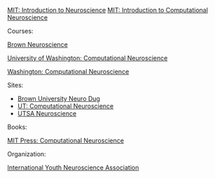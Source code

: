 [MIT: Introduction to Neuroscience](https://ocw.mit.edu/courses/brain-and-cognitive-sciences/9-01-introduction-to-neuroscience-fall-2007/index.htm)
[MIT: Introduction to Computational Neuroscience](https://ocw.mit.edu/courses/brain-and-cognitive-sciences/9-29j-introduction-to-computational-neuroscience-spring-2004/index.htm)


Courses:

[Brown Neuroscience](https://cab.brown.edu/?dept=NEUR)

[University of Washington: Computational Neuroscience](https://www.coursera.org/learn/computational-neuroscience/home/welcome)

[Washington: Computational Neuroscience](http://compneuro.washington.edu/)

Sites:

- [Brown University Neuro Dug](http://brownuniversityneurodug.webflow.io/)
- [UT: Computational Neuroscience](http://www.cs.utexas.edu/users/ai-lab/?cns)
- [UTSA Neuroscience](http://neuroscience.utsa.edu/Home.html)


Books:

[MIT Press: Computational Neuroscience](https://mitpress.mit.edu/category/series/computational-neuroscience)

Organization:

[International Youth Neuroscience Association](https://youthneuro.org/?gclid=CjwKCAjw87PNBRBAEiwA0XAIr23FHYX-WoEAiBvKO6jk6qebh8ZT2NcKp3DBvNWzAj1DVEkMcEqP0BoCW6QQAvD_BwE)
